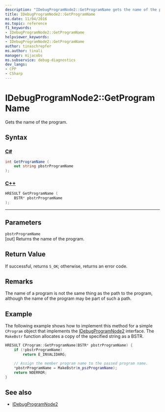 ```yaml
---
description: "IDebugProgramNode2::GetProgramName gets the name of the program."
title: IDebugProgramNode2::GetProgramName
ms.date: 11/04/2016
ms.topic: reference
f1_keywords:
- IDebugProgramNode2::GetProgramName
helpviewer_keywords:
- IDebugProgramNode2::GetProgramName
author: tinaschrepfer
ms.author: tinali
manager: mijacobs
ms.subservice: debug-diagnostics
dev_langs:
- CPP
- CSharp
---
```

# IDebugProgramNode2::GetProgramName

Gets the name of the program.

## Syntax

### [C#](#tab/csharp)
```csharp
int GetProgramName (
    out string pbstrProgramName
);
```
### [C++](#tab/cpp)
```cpp
HRESULT GetProgramName (
    BSTR* pbstrProgramName
);
```
---

## Parameters
`pbstrProgramName`\
[out] Returns the name of the program.

## Return Value
If successful, returns `S_OK`; otherwise, returns an error code.

## Remarks
The name of a program is not the same thing as the path to the program, although the name of the program may be part of such a path.

## Example
The following example shows how to implement this method for a simple `CProgram` object that implements the [IDebugProgramNode2](../../../extensibility/debugger/reference/idebugprogramnode2.md) interface. The `MakeBstr` function allocates a copy of the specified string as a BSTR.

```cpp
HRESULT CProgram::GetProgramName(BSTR* pbstrProgramName) {
    if (!pbstrProgramName)
        return E_INVALIDARG;

    // Assign the member program name to the passed program name.
    *pbstrProgramName = MakeBstr(m_pszProgramName);
    return NOERROR;
}
```

## See also
- [IDebugProgramNode2](../../../extensibility/debugger/reference/idebugprogramnode2.md)
